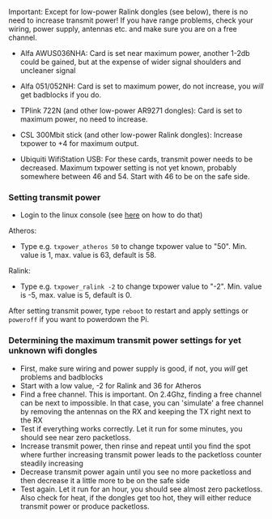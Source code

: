 Important: Except for low-power Ralink dongles (see below), there is no need to increase transmit power! If you have range problems, check your wiring, power supply, antennas etc. and make sure you are on a free channel.


- Alfa AWUS036NHA: Card is set near maximum power, another 1-2db could be gained, but at the expense of wider signal shoulders and uncleaner signal

- Alfa 051/052NH: Card is set to maximum power, do not increase, you _will_ get badblocks if you do.

- TPlink 722N (and other low-power AR9271 dongles): Card is set to maximum power, no need to increase.

- CSL 300Mbit stick (and other low-power Ralink dongles): Increase txpower to +4 for maximum output.

- Ubiquiti WifiStation USB: For these cards, transmit power needs to be decreased. Maximum txpower setting is not yet known, probably somewhere between 46 and 54. Start with 46 to be on the safe side.



### Setting transmit power
- Login to the linux console (see [here](https://github.com/bortek/EZ-WifiBroadcast/wiki/Logging-into-the-linux-console) on how to do that)

Atheros: 
- Type e.g. `txpower_atheros 50` to change txpower value to "50". Min. value is 1, max. value is 63, default is 58.

Ralink:
- Type e.g. `txpower_ralink -2` to change txpower value to "-2". Min. value is -5, max. value is 5, default is 0.

After setting transmit power, type `reboot` to restart and apply settings or `poweroff` if you want to powerdown the Pi.

### Determining the maximum transmit power settings for yet unknown wifi dongles
- First, make sure wiring and power supply is good, if not, you _will_ get problems and badblocks
- Start with a low value, -2 for Ralink and 36 for Atheros
- Find a free channel. This is important. On 2.4Ghz, finding a free channel can be next to impossible. In that case, you can 'simulate' a free channel by removing the antennas on the RX and keeping the TX right next to the RX
- Test if everything works correctly. Let it run for some minutes, you should see near zero packetloss.
- Increase transmit power, then rinse and repeat until you find the spot where further increasing transmit power leads to the packetloss counter steadily increasing
- Decrease transmit power again until you see no more packetloss and then decrease it a little more to be on the safe side
- Test again. Let it run for an hour, you should see almost zero packetloss. Also check for heat, if the dongles get too hot, they will either reduce transmit power or produce packetloss.
